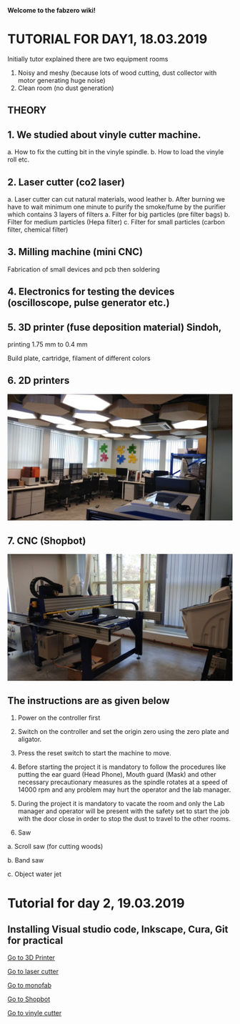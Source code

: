 
**Welcome to the fabzero wiki!**

# TUTORIAL FOR DAY1, 18.03.2019


Initially tutor explained there are two equipment rooms
1. Noisy and meshy (because lots of wood cutting, dust collector with motor generating huge noise)
2. Clean room (no dust generation)

## THEORY

## 1. We studied about vinyle cutter machine. 

a. How to fix the cutting bit in the vinyle spindle.
b. How to load the vinyle roll etc.

## 2. Laser cutter (co2 laser)
a. Laser cutter can cut natural materials, wood leather 
b. After burning we have to wait minimum one minute to purify the smoke/fume by the purifier which contains 3 layers of filters
a. Filter for big particles (pre filter bags)
b. Filter for medium particles (Hepa filter)
c. Filter for small particles (carbon filter, chemical filter)

## 3. Milling machine (mini CNC)

Fabrication of small devices and pcb then soldering

## 4. Electronics for testing the devices (oscilloscope, pulse generator etc.)

## 5. 3D printer (fuse deposition material) Sindoh,


 printing 1.75 mm to 0.4 mm

Build plate, cartridge, filament of different colors

## 6. 2D printers



![lab2](img/lab-2.jpg)

## 7. CNC (Shopbot)


![lab1](img/lab-1.jpg)

## The instructions are as given below

1. Power on the controller first

2. Switch on the controller and set the origin zero using the zero plate and aligator.

3. Press the reset switch to start the machine to move.

4. Before starting the project it is mandatory to follow the procedures like putting the ear guard (Head      Phone), Mouth guard (Mask) and other necessary precautionary measures as the spindle rotates at a speed of 14000 rpm and any problem may hurt the operator and the lab manager.

5. During the project it is mandatory to vacate the room and only the Lab manager and operator will be present with the safety set to start the job with the door close in order to stop the dust to travel to the other rooms.


6. Saw

a. Scroll saw (for cutting woods)

b. Band saw

c. Object water jet




# Tutorial for day 2, 19.03.2019

## Installing Visual studio code, Inkscape, Cura, Git  for practical 


[Go to 3D Printer](3dprinter.md)

[Go to laser cutter](lasercutter.md)

[Go to monofab](monofab.md)

[Go to Shopbot](shopbot.md)

[Go to vinyle cutter](vinylecutter.md)




